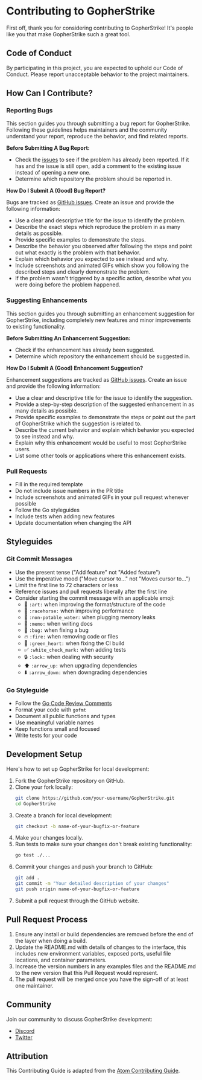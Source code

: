# Contributing to GopherStrike

First off, thank you for considering contributing to GopherStrike! It's people like you that make GopherStrike such a great tool.

## Code of Conduct

By participating in this project, you are expected to uphold our Code of Conduct. Please report unacceptable behavior to the project maintainers.

## How Can I Contribute?

### Reporting Bugs

This section guides you through submitting a bug report for GopherStrike. Following these guidelines helps maintainers and the community understand your report, reproduce the behavior, and find related reports.

**Before Submitting A Bug Report:**

* Check the [issues](https://github.com/yourusername/GopherStrike/issues) to see if the problem has already been reported. If it has and the issue is still open, add a comment to the existing issue instead of opening a new one.
* Determine which repository the problem should be reported in.

**How Do I Submit A (Good) Bug Report?**

Bugs are tracked as [GitHub issues](https://github.com/yourusername/GopherStrike/issues). Create an issue and provide the following information:

* Use a clear and descriptive title for the issue to identify the problem.
* Describe the exact steps which reproduce the problem in as many details as possible.
* Provide specific examples to demonstrate the steps.
* Describe the behavior you observed after following the steps and point out what exactly is the problem with that behavior.
* Explain which behavior you expected to see instead and why.
* Include screenshots and animated GIFs which show you following the described steps and clearly demonstrate the problem.
* If the problem wasn't triggered by a specific action, describe what you were doing before the problem happened.

### Suggesting Enhancements

This section guides you through submitting an enhancement suggestion for GopherStrike, including completely new features and minor improvements to existing functionality.

**Before Submitting An Enhancement Suggestion:**

* Check if the enhancement has already been suggested.
* Determine which repository the enhancement should be suggested in.

**How Do I Submit A (Good) Enhancement Suggestion?**

Enhancement suggestions are tracked as [GitHub issues](https://github.com/yourusername/GopherStrike/issues). Create an issue and provide the following information:

* Use a clear and descriptive title for the issue to identify the suggestion.
* Provide a step-by-step description of the suggested enhancement in as many details as possible.
* Provide specific examples to demonstrate the steps or point out the part of GopherStrike which the suggestion is related to.
* Describe the current behavior and explain which behavior you expected to see instead and why.
* Explain why this enhancement would be useful to most GopherStrike users.
* List some other tools or applications where this enhancement exists.

### Pull Requests

* Fill in the required template
* Do not include issue numbers in the PR title
* Include screenshots and animated GIFs in your pull request whenever possible
* Follow the Go styleguides
* Include tests when adding new features
* Update documentation when changing the API

## Styleguides

### Git Commit Messages

* Use the present tense ("Add feature" not "Added feature")
* Use the imperative mood ("Move cursor to..." not "Moves cursor to...")
* Limit the first line to 72 characters or less
* Reference issues and pull requests liberally after the first line
* Consider starting the commit message with an applicable emoji:
    * 🎨 `:art:` when improving the format/structure of the code
    * 🐎 `:racehorse:` when improving performance
    * 🚱 `:non-potable_water:` when plugging memory leaks
    * 📝 `:memo:` when writing docs
    * 🐛 `:bug:` when fixing a bug
    * 🔥 `:fire:` when removing code or files
    * 💚 `:green_heart:` when fixing the CI build
    * ✅ `:white_check_mark:` when adding tests
    * 🔒 `:lock:` when dealing with security
    * ⬆️ `:arrow_up:` when upgrading dependencies
    * ⬇️ `:arrow_down:` when downgrading dependencies

### Go Styleguide

* Follow the [Go Code Review Comments](https://github.com/golang/go/wiki/CodeReviewComments)
* Format your code with `gofmt`
* Document all public functions and types
* Use meaningful variable names
* Keep functions small and focused
* Write tests for your code

## Development Setup

Here's how to set up GopherStrike for local development:

1. Fork the GopherStrike repository on GitHub.
2. Clone your fork locally:
   ```bash
   git clone https://github.com/your-username/GopherStrike.git
   cd GopherStrike
   ```
3. Create a branch for local development:
   ```bash
   git checkout -b name-of-your-bugfix-or-feature
   ```
4. Make your changes locally.
5. Run tests to make sure your changes don't break existing functionality:
   ```bash
   go test ./...
   ```
6. Commit your changes and push your branch to GitHub:
   ```bash
   git add .
   git commit -m "Your detailed description of your changes"
   git push origin name-of-your-bugfix-or-feature
   ```
7. Submit a pull request through the GitHub website.

## Pull Request Process

1. Ensure any install or build dependencies are removed before the end of the layer when doing a build.
2. Update the README.md with details of changes to the interface, this includes new environment variables, exposed ports, useful file locations, and container parameters.
3. Increase the version numbers in any examples files and the README.md to the new version that this Pull Request would represent.
4. The pull request will be merged once you have the sign-off of at least one maintainer.

## Community

Join our community to discuss GopherStrike development:

* [Discord](https://discord.gg/yourdiscordlink)
* [Twitter](https://twitter.com/yourtwitterhandle)

## Attribution

This Contributing Guide is adapted from the [Atom Contributing Guide](https://github.com/atom/atom/blob/master/CONTRIBUTING.md). 
